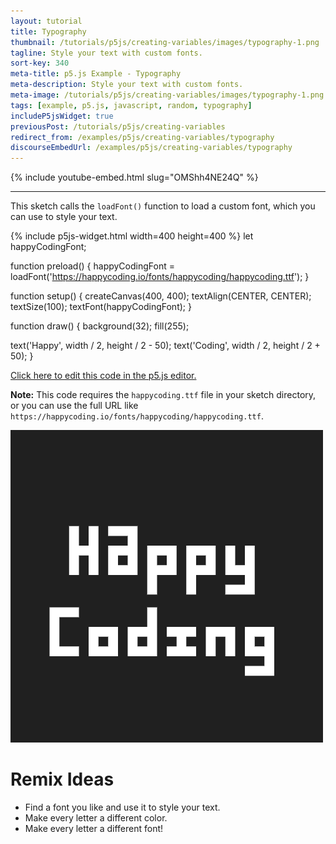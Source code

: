 ```yaml
---
layout: tutorial
title: Typography
thumbnail: /tutorials/p5js/creating-variables/images/typography-1.png
tagline: Style your text with custom fonts.
sort-key: 340
meta-title: p5.js Example - Typography
meta-description: Style your text with custom fonts.
meta-image: /tutorials/p5js/creating-variables/images/typography-1.png
tags: [example, p5.js, javascript, random, typography]
includeP5jsWidget: true
previousPost: /tutorials/p5js/creating-variables
redirect_from: /examples/p5js/creating-variables/typography
discourseEmbedUrl: /examples/p5js/creating-variables/typography
---
```


{% include youtube-embed.html slug="OMShh4NE24Q" %}

---

This sketch calls the `loadFont()` function to load a custom font, which you can use to style your text.

{% include p5js-widget.html width=400 height=400 %}
let happyCodingFont;

function preload() {
  happyCodingFont = loadFont('https://happycoding.io/fonts/happycoding/happycoding.ttf');
}

function setup() {
  createCanvas(400, 400);
  textAlign(CENTER, CENTER);
  textSize(100);
  textFont(happyCodingFont);
}

function draw() {
  background(32);
  fill(255);

  text('Happy', width / 2, height / 2 - 50);
  text('Coding', width / 2, height / 2 + 50);
}
</script>

[Click here to edit this code in the p5.js editor.](https://editor.p5js.org/KevinWorkman/sketches/go2uoHudQ)

**Note:** This code requires the `happycoding.ttf` file in your sketch directory, or you can use the full URL like `https://happycoding.io/fonts/happycoding/happycoding.ttf`.

![happy coding font](/tutorials/p5js/creating-variables/images/typography-2.png)

# Remix Ideas

- Find a font you like and use it to style your text.
- Make every letter a different color.
- Make every letter a different font!
